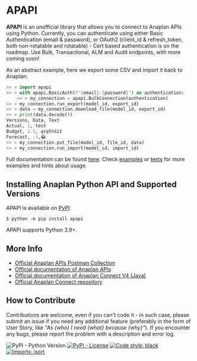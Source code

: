 # APAPI

**APAPI** is an unofficial library that allows you to connect to Anaplan APIs using
Python. Currently, you can authenticate using either Basic Authentication
(email & password), or OAuth2 (client_id & refresh_token, both non-rotatable and 
rotatable) - Cert based authentication is on the roadmap.
Use Bulk, Transactional, ALM and Audit endpoints, with more coming soon!

As an abstract example, here we export some CSV and import it back to Anaplan:

```python
>> > import apapi
>> > with apapi.BasicAuth(f"{email}:{password}") as authentication:
    >> > my_connection = apapi.BulkConnection(authentication)
>> > my_connection.run_export(model_id, export_id)
>> > data = my_connection.download_file(model_id, export_id)
>> > print(data.decode())
Versions, Data, Text
Actual, 1, test
Budget, 2.5, ąćęłńśżź
Forecast, -3,😂
>> > my_connection.put_file(model_id, file_id, data)
>> > my_connection.run_import(model_id, import_id)
```
Full documentation can be found [here](https://dlzaan.github.io/apapi/apapi.html).
Check [examples](https://github.com/DLZaan/apapi/tree/master/examples)
or [tests](https://github.com/DLZaan/apapi/tree/master/tests)
for more examples and hints about usage.

## Installing Anaplan Python API and Supported Versions

APAPI is available on [PyPI](https://pypi.org/project/apapi/):
```console
$ python -m pip install apapi
```
APAPI supports Python 3.9+.

## More Info
- [Official Anaplan APIs Postman Collection](https://www.postman.com/apiplan/workspace/official-anaplan-collection/overview)
- [Official documentation of Anaplan APIs](https://help.anaplan.com/da432e9b-24dd-4884-a70e-a3e409201e5c-Anaplan-API)
- [Official documentation of Anaplan Connect V4 (Java)](https://anaplanenablement.s3.amazonaws.com/Community/Anapedia/Anaplan_Connect._User_Guide_v4.0.3.pdf)
- [Official Anaplan Connect repository](https://github.com/anaplaninc/anaplan-java-client)

## How to Contribute

Contributions are welcome, even if you can't code it - in such case, please submit 
an issue if you need any additional feature (preferably in the form of User Story, 
like *"As {who} I need {what} because {why}"*).
If you encounter any bugs, please report the problem with a description and error log.

![PyPI - Python Version](https://img.shields.io/pypi/pyversions/apapi)
[![PyPI - License](https://img.shields.io/pypi/l/apapi)](https://github.com/DLZaan/apapi/blob/master/LICENSE)
[![Code style: black](https://img.shields.io/badge/code%20style-black-000000.svg)](https://github.com/psf/black)
[![Imports: isort](https://img.shields.io/badge/%20imports-isort-%231674b1?style=flat&labelColor=ef8336)](https://pycqa.github.io/isort/)